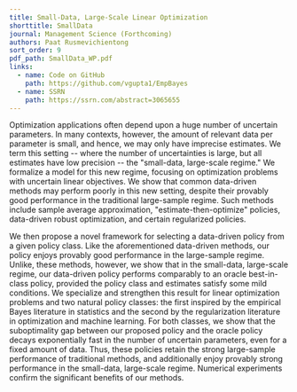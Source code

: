 ```yaml
---
title: Small-Data, Large-Scale Linear Optimization
shorttitle: SmallData
journal: Management Science (Forthcoming)
authors: Paat Rusmevichientong
sort_order: 9
pdf_path: SmallData_WP.pdf
links:
  - name: Code on GitHub
    path: https://github.com/vgupta1/EmpBayes
  - name: SSRN
    path: https://ssrn.com/abstract=3065655
---
```

Optimization applications often depend upon a huge number of uncertain parameters.  In many contexts, however, the amount of relevant data per parameter is small, and hence,  we may only have  imprecise estimates.  We term this setting -- where the number of uncertainties is large, but all estimates have low precision -- the "small-data, large-scale regime."  We formalize a model for this new regime, focusing on optimization problems with uncertain linear objectives.  We show that common data-driven methods may perform poorly in this new setting, despite their provably good performance in the traditional large-sample regime.  Such methods include sample average approximation, "estimate-then-optimize" policies, data-driven robust optimization, and certain regularized policies.  

We then propose a novel framework for selecting a data-driven policy from a given policy class.  Like the aforementioned data-driven methods, our policy enjoys provably good performance in the large-sample regime.  Unlike, these methods, however, we show 
that in the small-data, large-scale regime, our data-driven policy performs comparably to an oracle best-in-class policy, provided the policy class and estimates satisfy some mild conditions.  We specialize and strengthen this result for linear optimization problems and two natural policy classes: the first inspired by the empirical Bayes literature in statistics and the second by the regularization literature in optimization and machine learning.  For both classes, we show that the suboptimality gap between our proposed policy and the oracle policy decays exponentially fast in the number of uncertain parameters, even for a fixed amount of data.  Thus, these policies retain the strong large-sample performance of traditional methods, and additionally enjoy provably strong performance in the small-data, large-scale regime. Numerical experiments confirm the significant benefits of our methods.

